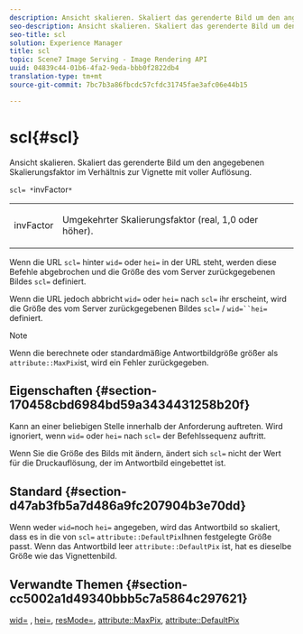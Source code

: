 ```yaml
---
description: Ansicht skalieren. Skaliert das gerenderte Bild um den angegebenen Skalierungsfaktor im Verhältnis zur Vignette mit voller Auflösung.
seo-description: Ansicht skalieren. Skaliert das gerenderte Bild um den angegebenen Skalierungsfaktor im Verhältnis zur Vignette mit voller Auflösung.
seo-title: scl
solution: Experience Manager
title: scl
topic: Scene7 Image Serving - Image Rendering API
uuid: 04839c44-01b6-4fa2-9eda-bbb0f2822db4
translation-type: tm+mt
source-git-commit: 7bc7b3a86fbcdc57cfdc31745fae3afc06e44b15

---
```



# scl{#scl}

Ansicht skalieren. Skaliert das gerenderte Bild um den angegebenen Skalierungsfaktor im Verhältnis zur Vignette mit voller Auflösung.

`scl= *`invFactor`*`

<table id="simpletable_EFE352FA8EF14197B6934783A2883451"> 
 <tr class="strow"> 
  <td class="stentry"> <p><span class="codeph"> <span class="varname"> invFactor</span></span> </p></td> 
  <td class="stentry"> <p>Umgekehrter Skalierungsfaktor (real, 1,0 oder höher). </p></td> 
 </tr> 
</table>

Wenn die URL `scl=` hinter `wid=` oder `hei=` in der URL steht, werden diese Befehle abgebrochen und die Größe des vom Server zurückgegebenen Bildes `scl=` definiert.

Wenn die URL jedoch abbricht `wid=` oder `hei=` nach `scl=` ihr erscheint, wird die Größe des vom Server zurückgegebenen Bildes `scl=` / `wid=``hei=` definiert.

>[!NOTE]
>
>Wenn die berechnete oder standardmäßige Antwortbildgröße größer als `attribute::MaxPix`ist, wird ein Fehler zurückgegeben.

## Eigenschaften {#section-170458cbd6984bd59a3434431258b20f}

Kann an einer beliebigen Stelle innerhalb der Anforderung auftreten. Wird ignoriert, wenn `wid=` oder `hei=` nach `scl=` der Befehlssequenz auftritt.

Wenn Sie die Größe des Bilds mit ändern, ändert sich `scl=` nicht der Wert für die Druckauflösung, der im Antwortbild eingebettet ist.

## Standard {#section-d47ab3fb5a7d486a9fc207904b3e70dd}

Wenn weder `wid=`noch `hei=` angegeben, wird das Antwortbild so skaliert, dass es in die von `scl=` `attribute::DefaultPix`Ihnen festgelegte Größe passt. Wenn das Antwortbild leer `attribute::DefaultPix` ist, hat es dieselbe Größe wie das Vignettenbild.

## Verwandte Themen {#section-cc5002a1d49340bbb5c7a5864c297621}

[wid=](../../../../../ir-api/http-protocol/image-rendering-api-ref/c-ir-http-protocol-ref/c-ir-http-protocol-command-reference/r-ir-wid.md#reference-b7e691b0624941168c94b2749ae233ec) , [hei=](../../../../../ir-api/http-protocol/image-rendering-api-ref/c-ir-http-protocol-ref/c-ir-http-protocol-command-reference/r-ir-hei.md#reference-1c08f60365a94417a39867c09cac5478), [resMode=](../../../../../ir-api/http-protocol/image-rendering-api-ref/c-ir-http-protocol-ref/c-ir-http-protocol-command-reference/r-ir-http-resmode.md#reference-851a5b636f8948cfb11456c9b7dab0d3), [attribute::MaxPix](../../../../../ir-api/material-cat/image-rendering-api-ref/c-ir-material-catalog/c-ir-attributes-reference/r-ir-maxpix.md#reference-569f186bbc2840a6bd3cffa8ff3e7657), [attribute::DefaultPix](../../../../../ir-api/material-cat/image-rendering-api-ref/c-ir-material-catalog/c-ir-attributes-reference/r-ir-defaultpix.md#reference-102c98f9b5d24d2aaaeb756653fb0e6f)
